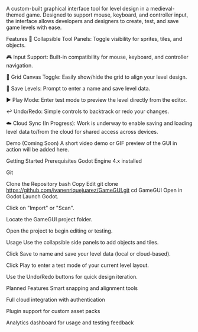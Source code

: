 A custom-built graphical interface tool for level design in a medieval-themed game. Designed to support mouse, keyboard, and controller input, the interface allows developers and designers to create, test, and save game levels with ease.

Features
🧱 Collapsible Tool Panels: Toggle visibility for sprites, tiles, and objects.

🎮 Input Support: Built-in compatibility for mouse, keyboard, and controller navigation.

🧭 Grid Canvas Toggle: Easily show/hide the grid to align your level design.

💾 Save Levels: Prompt to enter a name and save level data.

▶️ Play Mode: Enter test mode to preview the level directly from the editor.

↩️ Undo/Redo: Simple controls to backtrack or redo your changes.

☁️ Cloud Sync (In Progress): Work is underway to enable saving and loading level data to/from the cloud for shared access across devices.

Demo (Coming Soon)
A short video demo or GIF preview of the GUI in action will be added here.

Getting Started
Prerequisites
Godot Engine 4.x installed

Git

Clone the Repository
bash
Copy
Edit
git clone https://github.com/ivanenriquejuarez/GameGUI.git
cd GameGUI
Open in Godot
Launch Godot.

Click on "Import" or "Scan".

Locate the GameGUI project folder.

Open the project to begin editing or testing.

Usage
Use the collapsible side panels to add objects and tiles.

Click Save to name and save your level data (local or cloud-based).

Click Play to enter a test mode of your current level layout.

Use the Undo/Redo buttons for quick design iteration.

Planned Features
 Smart snapping and alignment tools

 Full cloud integration with authentication

 Plugin support for custom asset packs

 Analytics dashboard for usage and testing feedback

